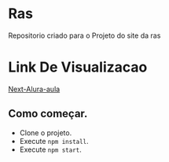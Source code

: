 # Ras
 Repositorio criado para o Projeto do site da ras
 
# Link De Visualizacao

[Next-Alura-aula](https://next-alura-aula.vercel.app/)


## Como começar.
- Clone o projeto.
- Execute `npm install`.
- Execute `npm start`.